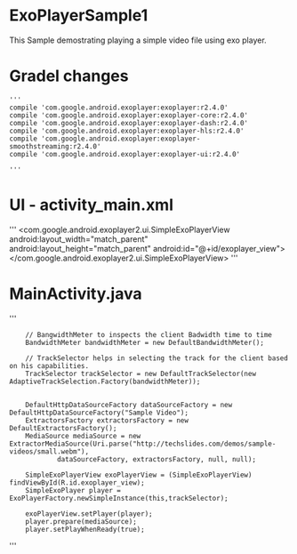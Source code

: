 # ExoPlayerSample1

This Sample demostrating playing a simple video file using exo player.

# Gradel changes
    '''
    compile 'com.google.android.exoplayer:exoplayer:r2.4.0'
    compile 'com.google.android.exoplayer:exoplayer-core:r2.4.0'
    compile 'com.google.android.exoplayer:exoplayer-dash:r2.4.0'
    compile 'com.google.android.exoplayer:exoplayer-hls:r2.4.0'
    compile 'com.google.android.exoplayer:exoplayer-smoothstreaming:r2.4.0'
    compile 'com.google.android.exoplayer:exoplayer-ui:r2.4.0'
    
    '''
    
# UI - activity_main.xml

'''
<com.google.android.exoplayer2.ui.SimpleExoPlayerView
        android:layout_width="match_parent"
        android:layout_height="match_parent"
        android:id="@+id/exoplayer_view">
</com.google.android.exoplayer2.ui.SimpleExoPlayerView>
'''

# MainActivity.java

'''

        // BangwidthMeter to inspects the client Badwidth time to time
        BandwidthMeter bandwidthMeter = new DefaultBandwidthMeter();

        // TrackSelector helps in selecting the track for the client based on his capabilities.
        TrackSelector trackSelector = new DefaultTrackSelector(new AdaptiveTrackSelection.Factory(bandwidthMeter));


        DefaultHttpDataSourceFactory dataSourceFactory = new DefaultHttpDataSourceFactory("Sample Video");
        ExtractorsFactory extractorsFactory = new DefaultExtractorsFactory();
        MediaSource mediaSource = new ExtractorMediaSource(Uri.parse("http://techslides.com/demos/sample-videos/small.webm"),
                dataSourceFactory, extractorsFactory, null, null);

        SimpleExoPlayerView exoPlayerView = (SimpleExoPlayerView) findViewById(R.id.exoplayer_view);
        SimpleExoPlayer player = ExoPlayerFactory.newSimpleInstance(this,trackSelector);

        exoPlayerView.setPlayer(player);
        player.prepare(mediaSource);
        player.setPlayWhenReady(true);

'''

